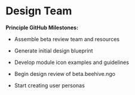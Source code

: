 # Design Team

**Principle GitHub Milestones:**

- Assemble beta review team and resources

- Generate initial design blueprint

- Develop module icon examples and guidelines

- Begin design review of beta.beehive.ngo

- Start creating user personas
